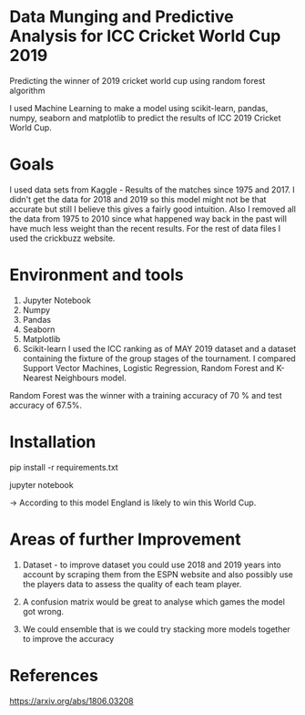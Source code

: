 # Data Munging and Predictive Analysis for ICC Cricket World Cup 2019

Predicting the winner of 2019 cricket world cup using random forest algorithm


I used Machine Learning to make a model using scikit-learn, pandas, numpy, seaborn and matplotlib to predict the results of ICC 2019 Cricket World Cup.


# Goals
I used data sets from Kaggle - Results of the matches since 1975 and 2017. I didn't get the data for 2018 and 2019 so this model might not be that accurate but still I believe this gives a fairly good intuition. Also I removed all the data from 1975 to 2010 since what happened way back in the past will have much less weight than the recent results. For the rest of data files I used the crickbuzz website.

# Environment and tools
1. Jupyter Notebook
2. Numpy
3. Pandas
4. Seaborn
5. Matplotlib
6. Scikit-learn
I used the ICC ranking as of MAY 2019 dataset and a dataset containing the fixture of the group stages of the tournament. I compared Support Vector Machines, Logistic Regression, Random Forest and K-Nearest Neighbours model.

Random Forest was the winner with a training accuracy of 70 % and test accuracy of 67.5%.

# Installation
pip install -r requirements.txt

jupyter notebook

-> According to this model England is likely to win this World Cup.

# Areas of further Improvement
1. Dataset - to improve dataset you could use 2018 and 2019 years into account by scraping them from the ESPN website and also possibly use the players data to assess the quality of each team player.

2. A confusion matrix would be great to analyse which games the model got wrong.

3. We could ensemble that is we could try stacking more models together to improve the accuracy

# References
https://arxiv.org/abs/1806.03208



